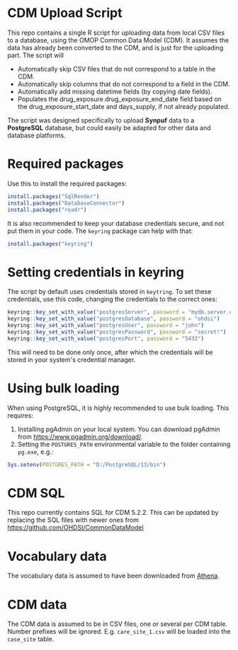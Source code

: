 CDM Upload Script
=================

This repo contains a single R script for uploading data from local CSV files to a database, using the OMOP Common Data Model (CDM). It assumes the data has already been converted to the CDM, and is just for the uploading part. The script will

- Automatically skip CSV files that do not correspond to a table in the CDM.
- Automatically skip columns that do not correspond to a field in the CDM.
- Automatically add missing datetime fields (by copying date fields).
- Populates the drug_exposure.drug_exposure_end_date field based on the drug_exposure_start_date and days_supply, if not already populated.

The script was designed specifically to upload **Synpuf** data to a **PostgreSQL** database, but could easily be adapted for other data and database platforms.

# Required packages

Use this to install the required packages:

```r
install.packages("SqlRender")
install.packages("DatabaseConnector")
install.packages("readr")
```

It is also recommended to keep your database credentials secure, and not put them in your code. The `keyring` package can help with that:

```r
install.packages("keyring")
```

# Setting credentials in keyring

The script by default uses credentials stored in `keytring`. To set these credentials, use this code, changing the credentials to the correct ones:

```r
keyring::key_set_with_value("postgresServer", password = "mydb.server.com")
keyring::key_set_with_value("postgresDatabase", password = "ohdsi")
keyring::key_set_with_value("postgresUser", password = "john")
keyring::key_set_with_value("postgresPassword", password = "secret!")
keyring::key_set_with_value("postgresPort", password = "5432")
```

This will need to be done only once, after which the credentials will be stored in your system's credential manager.

# Using bulk loading

When using PostgreSQL, it is highly recommended to use bulk loading. This requires:

1. Installing pgAdmin on your local system. You can download pgAdmin from https://www.pgadmin.org/download/.
2. Setting the `POSTGRES_PATH` environmental variable to the folder containing `pg.exe`, e.g.:

```r
Sys.setenv(POSTGRES_PATH = "D:/PostgreSQL/13/bin")
```

# CDM SQL

This repo currently contains SQL for CDM 5.2.2. This can be updated by replacing the SQL files with newer ones from https://github.com/OHDSI/CommonDataModel

# Vocabulary data

The vocabulary data is assumed to have been downloaded from [Athena](https://athena.ohdsi.org/).

# CDM data

The CDM data is assumed to be in CSV files, one or several per CDM table. Number prefixes will be ignored. E.g. `care_site_1.csv` will be loaded into the `case_site` table.